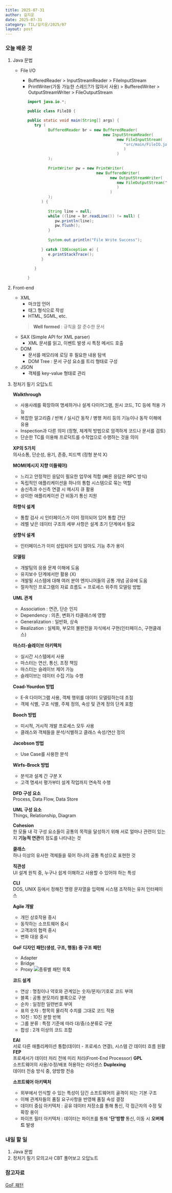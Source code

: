 ```yaml
---
title: 2025-07-31
author: 길지운
date: 2025-07-31
category: TIL/길지운/2025/07
layout: post
---
```


### 오늘 배운 것
1. Java 문법
    - File I/O
      - BufferedReader > InputStreamReader > FileInputStream
      - PrintWriter(가동 가능한 스레드?가 많아서 사용) > BufferedWriter > OutputStreamWriter > FileOutputStream  
        
          
      ```java
         import java.io.*;

         public class FileIO {

         public static void main(String[] args) {
            try (
                  BufferedReader br = new BufferedReader(
                                          new InputStreamReader(
                                                new FileInputStream(
                                                   "src/main/FileIO.java"
                                                   )
                                                )
                  );
               
                  PrintWriter pw = new PrintWriter(
                                       new BufferedWriter(
                                             new OutputStreamWriter(
                                                new FileOutputStream("src/main/output.txt")
                                                )
                                             )
                  );
               ) {
               
                  String line = null;
                  while ((line = br.readLine()) != null) {
                     pw.println(line);
                     pw.flush();
                  }
               
                  System.out.println("File Write Success");
               
               } catch (IOException e) {
                  e.printStackTrace();
               }
            
            }

         }
      ```
  
  
2. Front-end
    - XML
      - 마크업 언어
      - 태그 형식으로 작성
      - HTML, SGML, etc.
      > **Well formed** : 규칙을 잘 준수한 문서
    - SAX (Simple API for XML parser)
      - XML 문서를 읽고, 이벤트 발생 시 특정 메서드 호출
    - DOM
      - 문서를 메모리에 로딩 후 필요한 내용 탐색
      - DOM Tree : 문서 구성 요소를 트리 형태로 구성
    - JSON
      - 객체를 key-value 형태로 관리  
  
3. 정처기 필기 오답노트  
   
   **Walkthrough**
   - 사용사례를 확장하여 명세하거나 설계 다이어그램, 원시 코드, TC 등에 적용 가능
   - 복잡한 알고리즘 / 반복 / 실시간 동작 / 병행 처리 등의 기능이나 동작 이해에 유용
   - Inspection과 다른 의미 (정형, 체계적 방법으로 엄격하게 코드나 문서를 검토)
   - 단순한 TC를 이용해 프로덕트를 수작업으로 수행하는 것을 의미
  

   **XP의 5가치**  
   의사소통, 단순성, 용기, 존중, 피드백
   (정형 분석 X)
  

   **MOM(메시지 지향 미들웨어)**  
   - 느리고 안정적인 응답이 필요한 업무에 적합 (빠른 응답은 RPC 방식)
   - 독립적인 애플리케이션을 하나의 통합 시스템으로 묶는 역할
   - 송신측과 수신측 연결 시 메시지 큐 활용
   - 상이한 애플리케이션 간 비동기 통신 지원
  

   **하향식 설계**  
   - 통합 검사 시 인터페이스가 이미 정의되어 있어 통합 간단
   - 레벨 낮은 데이터 구조의 세부 사항은 설계 초기 단계에서 필요
   
   **상향식 설계**  
   - 인터페이스가 이미 성립되어 있지 않아도 기능 추가 용이
  

   **모델링**  
   - 개발팀의 응용 문제 이해에 도움
   - 유지보수 단계에서만 활용 (X)
   - 개발될 시스템에 대해 여러 분야 엔지니어들의 공통 개념 공유에 도움
   - 절차적인 프로그램의 자료 흐름도 = 프로세스 위주의 모델링 방법
  

   **UML 관계**  
   - Association : 연관, 단순 인지
   - Dependency : 의존, 변화가 타클래스에 영향
   - Generalization : 일반화, 상속
   - Realization : 실체화, 부모의 불완전을 자식에서 구현(인터페이스, 구현클래스)
  

   **마스터-슬레이브 아키텍처**  
   - 실시간 시스템에서 사용
   - 마스터는 연산, 통신, 조정 책임
   - 마스터는 슬레이브 제어 가능
   - 슬레이브는 데이터 수집 기능 수행
  

   **Coad-Yourdon 방법**  
   - E-R 다이어그램 사용, 객체 행위를 데이터 모델링하는데 초점
   - 객체 식별, 구조 식별, 주체 정의, 속성 및 관계 정의 단계 포함

   **Booch 방법**  
   - 미시적, 거시적 개발 프로세스 모두 사용
   - 클래스와 객체들을 분석/식별하고 클래스 속성/연산 정의

   **Jacobson 방법**  
   - Use Case를 사용한 분석

   **Wirfs-Brock 방법**  
   - 분석과 설계 간 구분 X
   - 고객 명세서 평가부터 설계 작업까지 연속적 수행
  

   **DFD 구성 요소**  
   Process, Data Flow, Data Store
  

   **UML 구성 요소**  
   Things, Relationship, Diagram
  

   **Cohesion**  
   한 모듈 내 각 구성 요소들이 공통의 목적을 달성하기 위해 서로 얼마나 관련이 있는지 **기능적 연관**의 정도를 나타내는 것
  

   **클래스**  
   하나 이상의 유사한 객체들을 묶어 하나의 공통 특성으로 표현한 것
  

   **직관성**  
   UI 설계 원칙 중, 누구나 쉽게 이해하고 사용할 수 있어야 하는 특성
  

   **CLI**  
   DOS, UNIX 등에서 정해진 명령 문자열을 입력해 시스템 조작하는 유저 인터페이스
  

   **Agile 개발**  
   - 개인 상호작용 중시
   - 동작하는 소프트웨어 중시
   - 고객과의 협력 중시
   - 변화 대응 중시
  

   **GoF 디자인 패턴(생성, 구조, 행동) 중 구조 패턴**
   - Adapter
   - Bridge
   - Proxy
      ![종류별 패턴 목록](https://4z7l.github.io/images/pattern/gof.PNG)
  

   **코드 설계**
   - 연상 : 명칭이나 약호와 관계있는 숫자/문자/기호로 코드 부여
   - 블록 : 공통 분모끼리 블록으로 구분
   - 순차 : 일정한 일련번호 부여
   - 표의 숫자 : 항목의 물리적 수치를 그대로 코드 적용
   - 10진 : 10진 분할 반복
   - 그룹 분류 : 특정 기준에 따라 대/중/소분류로 구분
   - 합성 : 2개 이상의 코드 조합
  

   **EAI**  
   서로 다른 애플리케이션 통합(데이터 - 프로세스 연결), 시스템 간 데이터 흐름 원활
   **FEP**  
   프로세서가 데이터 처리 전에 미리 처리(Front-End Processor)
   **GPL**  
   소프트웨어의 사용/수정/배포 허용하는 라이센스
   **Duplexing**  
   데이터 전송 방식 중, 양방향 전송
  

   **소프트웨어 아키텍처**  
   - 외부에서 인식할 수 있는 특성이 담긴 소프트웨어의 골격이 되는 기본 구조
   - 이해 관계자들의 품질 요구사항을 반영해 품질 속성 결정
   - 데이터 중심 아키텍처 : 공유 데이터 저장소를 통해 통신, 각 접근자의 수정 및 확장 용이
   - 파이프 필터 아키텍처 : 데이터는 파이프를 통해 **'단'방향** 통신, 이동 시 **오버헤드** 발생

### 내일 할 일
1. Java 문법
2. 정처기 필기 모의고사 CBT 풀어보고 오답노트


### 참고자료
[GoF 패턴](https://4z7l.github.io/2020/12/25/design_pattern_GoF.html)